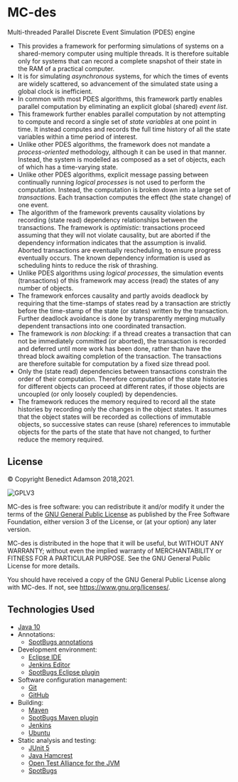 # MC-des
Multi-threaded Parallel Discrete Event Simulation (PDES) engine

* This provides a framework for performing simulations of systems on
a shared-memory computer using multiple threads. It is therefore suitable
only for systems that can record a complete snapshot of their state in the
RAM of a practical computer.
* It is for simulating _asynchronous_ systems, for which the times
of events are widely scattered, so advancement of the simulated state using a
global clock is inefficient.
* In common with most PDES algorithms, this framework partly enables
parallel computation by eliminating an explicit global (shared) _event
list_.
* This framework further enables parallel computation by not attempting to
compute and record a single set of _state variables_ at one point in
time. It instead computes and records the full time history of all the state
variables within a time period of interest.
* Unlike other PDES algorithms, the framework does not mandate a
_process-oriented_ methodology, although it can be used in that manner.
Instead, the system is modelled as composed as a set of objects, each of
which has a time-varying state.
* Unlike other PDES algorithms, explicit message passing between
continually running _logical processes_ is not used to perform the
computation. Instead, the computation is broken down into a large set of
_transactions_. Each transaction computes the effect (the state
change) of one event.
* The algorithm of the framework prevents causality violations by recording
(state read) dependency relationships between the transactions. The framework
is _optimistic_: transactions proceed assuming that they will not
violate causality, but are aborted if the dependency information indicates
that the assumption is invalid. Aborted transactions are eventually
rescheduling, to ensure progress eventually occurs. The known dependency
information is used as scheduling hints to reduce the risk of thrashing.
* Unlike PDES algorithms using _logical processes_, the simulation
events (transactions) of this framework may access (read) the states of any
number of objects.
* The framework enforces causality and partly avoids deadlock by requiring
that the time-stamps of states read by a transaction are strictly before the
time-stamp of the state (or states) written by the transaction. Further
deadlock avoidance is done by transparently merging mutually dependent
transactions into one coordinated transaction.
* The framework is _non blocking_: if a thread creates a
transaction that can not be immediately committed (or aborted), the
transaction is recorded and deferred until more work has been done, rather
than have the thread block awaiting completion of the transaction. The
transactions are therefore suitable for computation by a fixed size thread
pool.
* Only the (state read) dependencies between transactions constrain the
order of their computation. Therefore computation of the state histories for
different objects can proceed at different rates, if those objects are
uncoupled (or only loosely coupled) by dependencies.
* The framework reduces the memory required to record all the state
histories by recording only the changes in the object states. It assumes that
the object states will be recorded as collections of immutable objects, so
successive states can reuse (share) references to immutable objects for the
parts of the state that have not changed, to further reduce the memory
required.
</ul>

## License

© Copyright Benedict Adamson 2018,2021.
 
![GPLV3](https://www.gnu.org/graphics/gplv3-with-text-136x68.png)

MC-des is free software: you can redistribute it and/or modify
it under the terms of the
[GNU General Public License](https://www.gnu.org/licenses/gpl.html)
as published by the Free Software Foundation, either version 3 of the License, or
(at your option) any later version.

MC-des is distributed in the hope that it will be useful,
but WITHOUT ANY WARRANTY; without even the implied warranty of
MERCHANTABILITY or FITNESS FOR A PARTICULAR PURPOSE.  See the
GNU General Public License for more details.

You should have received a copy of the GNU General Public License
along with MC-des.  If not, see <https://www.gnu.org/licenses/>.


## Technologies Used

* [Java 10](https://docs.oracle.com/javase/10/)
* Annotations:
    * [SpotBugs annotations](https://javadoc.io/doc/com.github.spotbugs/spotbugs-annotations)
* Development environment:
    * [Eclipse IDE](https://www.eclipse.org/ide/)
    * [Jenkins Editor](https://github.com/de-jcup/eclipse-jenkins-editor)
    * [SpotBugs Eclipse plugin](https://marketplace.eclipse.org/content/spotbugs-eclipse-plugin)
* Software configuration management:
     * [Git](https://git-scm.com/)
     * [GitHub](https://github.com)
* Building:
    * [Maven](https://maven.apache.org/)
    * [SpotBugs Maven plugin](https://spotbugs.github.io/spotbugs-maven-plugin/index.html)
    * [Jenkins](https://jenkins.io/)
    * [Ubuntu](http://ubuntu.com)
* Static analysis and testing:
    * [JUnit 5](https://junit.org/junit5/)
    * [Java Hamcrest](http://hamcrest.org/JavaHamcrest/)
    * [Open Test Alliance for the JVM](https://github.com/ota4j-team/opentest4j)
    * [SpotBugs](https://spotbugs.github.io/)
